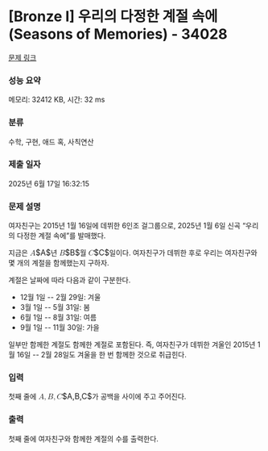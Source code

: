 # [Bronze I] 우리의 다정한 계절 속에(Seasons of Memories) - 34028 

[문제 링크](https://www.acmicpc.net/problem/34028) 

### 성능 요약

메모리: 32412 KB, 시간: 32 ms

### 분류

수학, 구현, 애드 혹, 사칙연산

### 제출 일자

2025년 6월 17일 16:32:15

### 문제 설명

<p>여자친구는 2015년 1월 16일에 데뷔한 6인조 걸그룹으로, 2025년 1월 6일 신곡 “우리의 다정한 계절 속에”를 발매했다.</p>

<p>지금은 <mjx-container class="MathJax" jax="CHTML" style="font-size: 109%; position: relative;"><mjx-math class="MJX-TEX" aria-hidden="true"><mjx-mi class="mjx-i"><mjx-c class="mjx-c1D434 TEX-I"></mjx-c></mjx-mi></mjx-math><mjx-assistive-mml unselectable="on" display="inline"><math xmlns="http://www.w3.org/1998/Math/MathML"><mi>A</mi></math></mjx-assistive-mml><span aria-hidden="true" class="no-mathjax mjx-copytext">$A$</span></mjx-container>년 <mjx-container class="MathJax" jax="CHTML" style="font-size: 109%; position: relative;"><mjx-math class="MJX-TEX" aria-hidden="true"><mjx-mi class="mjx-i"><mjx-c class="mjx-c1D435 TEX-I"></mjx-c></mjx-mi></mjx-math><mjx-assistive-mml unselectable="on" display="inline"><math xmlns="http://www.w3.org/1998/Math/MathML"><mi>B</mi></math></mjx-assistive-mml><span aria-hidden="true" class="no-mathjax mjx-copytext">$B$</span></mjx-container>월 <mjx-container class="MathJax" jax="CHTML" style="font-size: 109%; position: relative;"><mjx-math class="MJX-TEX" aria-hidden="true"><mjx-mi class="mjx-i"><mjx-c class="mjx-c1D436 TEX-I"></mjx-c></mjx-mi></mjx-math><mjx-assistive-mml unselectable="on" display="inline"><math xmlns="http://www.w3.org/1998/Math/MathML"><mi>C</mi></math></mjx-assistive-mml><span aria-hidden="true" class="no-mathjax mjx-copytext">$C$</span></mjx-container>일이다. 여자친구가 데뷔한 후로 우리는 여자친구와 몇 개의 계절을 함께했는지 구하자.</p>

<p>계절은 날짜에 따라 다음과 같이 구분한다.</p>

<ul>
	<li>12월 1일 -- 2월 29일: 겨울</li>
	<li>3월 1일 -- 5월 31일: 봄</li>
	<li>6월 1일 -- 8월 31일: 여름</li>
	<li>9월 1일 -- 11월 30일: 가을</li>
</ul>

<p>일부만 함께한 계절도 함께한 계절로 포함된다. 즉, 여자친구가 데뷔한 겨울인 2015년 1월 16일 -- 2월 28일도 겨울을 한 번 함께한 것으로 취급힌다.</p>

### 입력 

 <p>첫째 줄에 <mjx-container class="MathJax" jax="CHTML" style="font-size: 109%; position: relative;"><mjx-math class="MJX-TEX" aria-hidden="true"><mjx-mi class="mjx-i"><mjx-c class="mjx-c1D434 TEX-I"></mjx-c></mjx-mi><mjx-mo class="mjx-n"><mjx-c class="mjx-c2C"></mjx-c></mjx-mo><mjx-mi class="mjx-i" space="2"><mjx-c class="mjx-c1D435 TEX-I"></mjx-c></mjx-mi><mjx-mo class="mjx-n"><mjx-c class="mjx-c2C"></mjx-c></mjx-mo><mjx-mi class="mjx-i" space="2"><mjx-c class="mjx-c1D436 TEX-I"></mjx-c></mjx-mi></mjx-math><mjx-assistive-mml unselectable="on" display="inline"><math xmlns="http://www.w3.org/1998/Math/MathML"><mi>A</mi><mo>,</mo><mi>B</mi><mo>,</mo><mi>C</mi></math></mjx-assistive-mml><span aria-hidden="true" class="no-mathjax mjx-copytext">$A,B,C$</span></mjx-container>가 공백을 사이에 주고 주어진다.</p>

### 출력 

 <p>첫째 줄에 여자친구와 함께한 계절의 수를 출력한다.</p>

